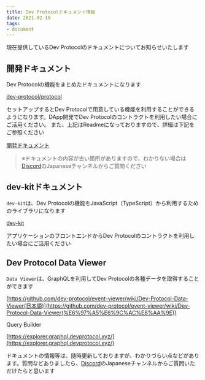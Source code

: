 ```yaml
---
title: Dev Protocolドキュメント情報
date: 2021-02-15
tags:
- document
---
```

現在提供しているDev Protocolのドキュメントについてお知らせいたします

## 開発ドキュメント

Dev Protocolの機能をまとめたドキュメントになります

[dev-protocol/protocol](https://github.com/dev-protocol/protocol/blob/main/README.md)

セットアップするとDev Protocolで用意している機能を利用することができるようになります。DApp開発でDev Protocolのコントラクトを利用したい場合にご活用ください。
また、上記はReadmeになっておりますので、詳細は下記をご参照ください

[開発ドキュメント](https://docs.devprotocol.xyz/dev-protocol/)

> ※ドキュメントの内容が古い箇所がありますので、わかりない場合は[Discord](https://discord.gg/VwJp4KM)のJapaneseチャンネルからご質問ください

## dev-kitドキュメント

`dev-kit`は、Dev Protocolの機能をJavaScript（TypeScript）から利用するためのライブラリになります

[dev-kit](https://www.npmjs.com/package/@devprotocol/dev-kit)

アプリケーションのフロントエンドからDev Protocolのコントラクトを利用したい場合にご活用ください

## Dev Protocol Data Viewer

`Data Viewer`は、GraphQLを利用してDev Protocolの各種データを取得することができます

[https://github.com/dev-protocol/event-viewer/wiki/Dev-Protocol-Data-Viewer(日本語)](https://github.com/dev-protocol/event-viewer/wiki/Dev-Protocol-Data-Viewer(%E6%97%A5%E6%9C%AC%E8%AA%9E))

Query Builder

[https://explorer.graphql.devprotocol.xyz/](https://explorer.graphql.devprotocol.xyz/)

ドキュメントの情報等は、随時更新しておりますが、わかりづらい点などがあります。質問などありましたら、[Discord](https://discord.gg/VwJp4KM)のJapaneseチャンネルからご質問いただけたらと思います